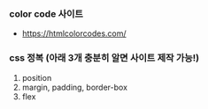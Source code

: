 ### color code 사이트

- https://htmlcolorcodes.com/

### css 정복 (아래 3개 충분히 알면 사이트 제작 가능!)

1. position
2. margin, padding, border-box
3. flex
